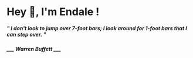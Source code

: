 <h1 title="head"> Hey 👋, I'm Endale !</h1>

**<h5><i>" I don't look to jump over 7-foot bars; I look around for 1-foot bars that I can step over. "</i></h5>**

*<b>___ Warren Buffett ___</b>*
